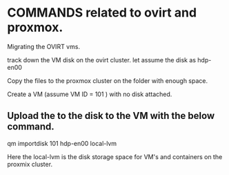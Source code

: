 # COMMANDS related to ovirt and proxmox.


Migrating the OVIRT vms.

track down the VM disk on the ovirt cluster.
let assume the disk as hdp-en00
 
Copy the files to the proxmox cluster on the folder with enough space.

Create a VM (assume VM ID = 101 ) with no disk attached.

## Upload the to the disk to the VM with the below command. 

qm importdisk 101 hdp-en00 local-lvm

Here the local-lvm is the disk storage space for VM's and containers on the proxmix cluster.

